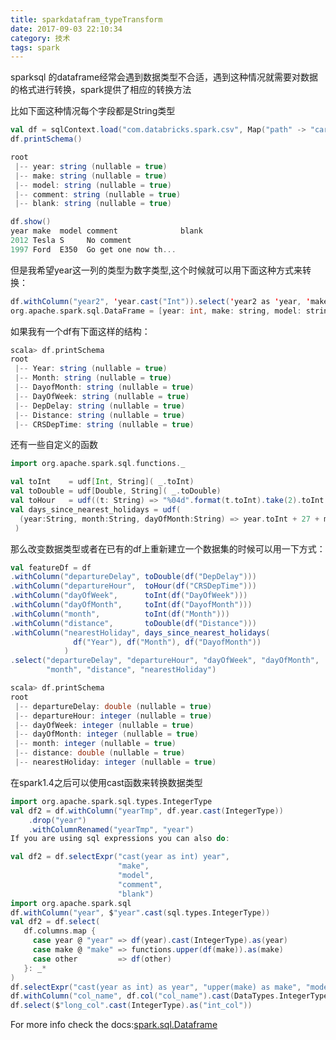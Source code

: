 ```yaml
---
title: sparkdatafram_typeTransform
date: 2017-09-03 22:10:34
category: 技术
tags: spark
---
```

sparksql 的dataframe经常会遇到数据类型不合适，遇到这种情况就需要对数据的格式进行转换，spark提供了相应的转换方法
<!-- more -->
<!-- Suppose I'm doing something like: -->
比如下面这种情况每个字段都是String类型
```scala
val df = sqlContext.load("com.databricks.spark.csv", Map("path" -> "cars.csv", "header" -> "true"))
df.printSchema()

root
 |-- year: string (nullable = true)
 |-- make: string (nullable = true)
 |-- model: string (nullable = true)
 |-- comment: string (nullable = true)
 |-- blank: string (nullable = true)

df.show()
year make  model comment              blank
2012 Tesla S     No comment                
1997 Ford  E350  Go get one now th...  
```
<!---but I really wanted the year as Int (and perhaps transform some other columns).-->
但是我希望year这一列的类型为数字类型,这个时候就可以用下面这种方式来转换：
<!-- 
The best I could come up with is
-->
```scala
df.withColumn("year2", 'year.cast("Int")).select('year2 as 'year, 'make, 'model, 'comment, 'blank)
org.apache.spark.sql.DataFrame = [year: int, make: string, model: string, comment: string, blank: string]
```
<!---
which is a bit convoluted.

I'm coming from R, and I'm used to being able to write, e.g.

df2 <- df %>%
   mutate(year = year %>% as.integer, 
          make = make %>% toupper)
I'm likely missing something, since there should be a better way to do this in spark/scala...
Assuming you have an original df with the following schema:

-->
如果我有一个df有下面这样的结构：
```scala
scala> df.printSchema
root
 |-- Year: string (nullable = true)
 |-- Month: string (nullable = true)
 |-- DayofMonth: string (nullable = true)
 |-- DayOfWeek: string (nullable = true)
 |-- DepDelay: string (nullable = true)
 |-- Distance: string (nullable = true)
 |-- CRSDepTime: string (nullable = true)
```
<!--
And some UDF's defined on one or several columns:
-->
还有一些自定义的函数
```scala
import org.apache.spark.sql.functions._

val toInt    = udf[Int, String]( _.toInt)
val toDouble = udf[Double, String]( _.toDouble)
val toHour   = udf((t: String) => "%04d".format(t.toInt).take(2).toInt ) 
val days_since_nearest_holidays = udf( 
  (year:String, month:String, dayOfMonth:String) => year.toInt + 27 + month.toInt-12
 )
```
<!--
Changing column types or even building a new DataFrame from another can be written like this:
-->

那么改变数据类型或者在已有的df上重新建立一个数据集的时候可以用一下方式：
```scala
val featureDf = df
.withColumn("departureDelay", toDouble(df("DepDelay")))
.withColumn("departureHour",  toHour(df("CRSDepTime")))
.withColumn("dayOfWeek",      toInt(df("DayOfWeek")))              
.withColumn("dayOfMonth",     toInt(df("DayofMonth")))              
.withColumn("month",          toInt(df("Month")))              
.withColumn("distance",       toDouble(df("Distance")))              
.withColumn("nearestHoliday", days_since_nearest_holidays(
              df("Year"), df("Month"), df("DayofMonth"))
            )              
.select("departureDelay", "departureHour", "dayOfWeek", "dayOfMonth", 
        "month", "distance", "nearestHoliday")            

scala> df.printSchema
root
 |-- departureDelay: double (nullable = true)
 |-- departureHour: integer (nullable = true)
 |-- dayOfWeek: integer (nullable = true)
 |-- dayOfMonth: integer (nullable = true)
 |-- month: integer (nullable = true)
 |-- distance: double (nullable = true)
 |-- nearestHoliday: integer (nullable = true)
```
<!--
This is pretty close to your own solution. Simply, keeping the type changes and other transformations as separate udf vals make the code more readable and re-usable.


ince Spark version 1.4 you can apply the cast method with DataType on the column:

-->
在spark1.4之后可以使用cast函数来转换数据类型
```scala
import org.apache.spark.sql.types.IntegerType
val df2 = df.withColumn("yearTmp", df.year.cast(IntegerType))
    .drop("year")
    .withColumnRenamed("yearTmp", "year")
If you are using sql expressions you can also do:

val df2 = df.selectExpr("cast(year as int) year", 
                        "make", 
                        "model", 
                        "comment", 
                        "blank")
import org.apache.spark.sql
df.withColumn("year", $"year".cast(sql.types.IntegerType))
val df2 = df.select(
   df.columns.map {
     case year @ "year" => df(year).cast(IntegerType).as(year)
     case make @ "make" => functions.upper(df(make)).as(make)
     case other         => df(other)
   }: _*
)
df.selectExpr("cast(year as int) as year", "upper(make) as make", "model", "comment", "blank")
df.withColumn("col_name", df.col("col_name").cast(DataTypes.IntegerType))
df.select($"long_col".cast(IntegerType).as("int_col"))
```
 
For more info check the docs:[spark.sql.Dataframe](http://spark.apache.org/docs/1.6.0/api/scala/#org.apache.spark.sql.DataFrame)
